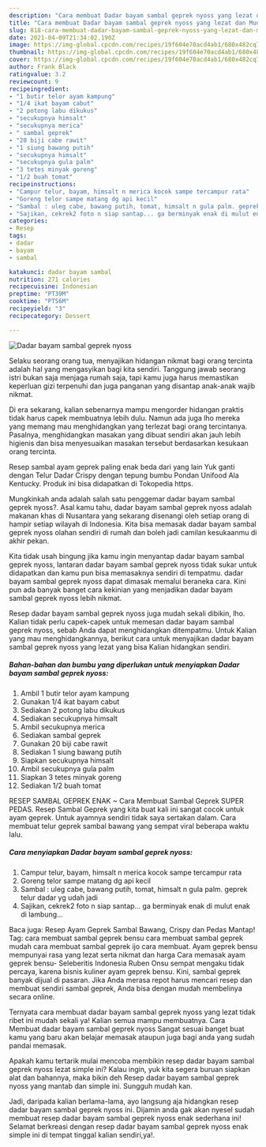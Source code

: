 ```yaml
---
description: "Cara membuat Dadar bayam sambal geprek nyoss yang lezat dan Mudah Dibuat"
title: "Cara membuat Dadar bayam sambal geprek nyoss yang lezat dan Mudah Dibuat"
slug: 818-cara-membuat-dadar-bayam-sambal-geprek-nyoss-yang-lezat-dan-mudah-dibuat
date: 2021-04-09T21:34:02.190Z
image: https://img-global.cpcdn.com/recipes/19f604e70acd4ab1/680x482cq70/dadar-bayam-sambal-geprek-nyoss-foto-resep-utama.jpg
thumbnail: https://img-global.cpcdn.com/recipes/19f604e70acd4ab1/680x482cq70/dadar-bayam-sambal-geprek-nyoss-foto-resep-utama.jpg
cover: https://img-global.cpcdn.com/recipes/19f604e70acd4ab1/680x482cq70/dadar-bayam-sambal-geprek-nyoss-foto-resep-utama.jpg
author: Frank Black
ratingvalue: 3.2
reviewcount: 9
recipeingredient:
- "1 butir telor ayam kampung"
- "1/4 ikat bayam cabut"
- "2 potong labu dikukus"
- "secukupnya himsalt"
- "secukupnya merica"
- " sambal geprek"
- "20 biji cabe rawit"
- "1 siung bawang putih"
- "secukupnya himsalt"
- "secukupnya gula palm"
- "3 tetes minyak goreng"
- "1/2 buah tomat"
recipeinstructions:
- "Campur telur, bayam, himsalt n merica kocok sampe tercampur rata"
- "Goreng telor sampe matang dg api kecil"
- "Sambal : uleg cabe, bawang putih, tomat, himsalt n gula palm. geprek telur dadar yg udah jadi"
- "Sajikan, cekrek2 foto n siap santap... ga berminyak enak di mulut enak di lambung..."
categories:
- Resep
tags:
- dadar
- bayam
- sambal

katakunci: dadar bayam sambal 
nutrition: 271 calories
recipecuisine: Indonesian
preptime: "PT39M"
cooktime: "PT56M"
recipeyield: "3"
recipecategory: Dessert

---
```



![Dadar bayam sambal geprek nyoss](https://img-global.cpcdn.com/recipes/19f604e70acd4ab1/680x482cq70/dadar-bayam-sambal-geprek-nyoss-foto-resep-utama.jpg)

Selaku seorang orang tua, menyajikan hidangan nikmat bagi orang tercinta adalah hal yang mengasyikan bagi kita sendiri. Tanggung jawab seorang istri bukan saja menjaga rumah saja, tapi kamu juga harus memastikan keperluan gizi terpenuhi dan juga panganan yang disantap anak-anak wajib nikmat.

Di era  sekarang, kalian sebenarnya mampu mengorder hidangan praktis tidak harus capek membuatnya lebih dulu. Namun ada juga lho mereka yang memang mau menghidangkan yang terlezat bagi orang tercintanya. Pasalnya, menghidangkan masakan yang dibuat sendiri akan jauh lebih higienis dan bisa menyesuaikan masakan tersebut berdasarkan kesukaan orang tercinta. 

Resep sambal ayam geprek paling enak beda dari yang lain Yuk ganti dengan Telur Dadar Crispy dengan tepung bumbu Pondan Unifood Ala Kentucky. Produk ini bisa didapatkan di Tokopedia https.

Mungkinkah anda adalah salah satu penggemar dadar bayam sambal geprek nyoss?. Asal kamu tahu, dadar bayam sambal geprek nyoss adalah makanan khas di Nusantara yang sekarang disenangi oleh setiap orang di hampir setiap wilayah di Indonesia. Kita bisa memasak dadar bayam sambal geprek nyoss olahan sendiri di rumah dan boleh jadi camilan kesukaanmu di akhir pekan.

Kita tidak usah bingung jika kamu ingin menyantap dadar bayam sambal geprek nyoss, lantaran dadar bayam sambal geprek nyoss tidak sukar untuk didapatkan dan kamu pun bisa memasaknya sendiri di tempatmu. dadar bayam sambal geprek nyoss dapat dimasak memalui beraneka cara. Kini pun ada banyak banget cara kekinian yang menjadikan dadar bayam sambal geprek nyoss lebih nikmat.

Resep dadar bayam sambal geprek nyoss juga mudah sekali dibikin, lho. Kalian tidak perlu capek-capek untuk memesan dadar bayam sambal geprek nyoss, sebab Anda dapat menghidangkan ditempatmu. Untuk Kalian yang mau menghidangkannya, berikut cara untuk menyajikan dadar bayam sambal geprek nyoss yang lezat yang bisa Kalian hidangkan sendiri.

<!--inarticleads1-->

##### Bahan-bahan dan bumbu yang diperlukan untuk menyiapkan Dadar bayam sambal geprek nyoss:

1. Ambil 1 butir telor ayam kampung
1. Gunakan 1/4 ikat bayam cabut
1. Sediakan 2 potong labu dikukus
1. Sediakan secukupnya himsalt
1. Ambil secukupnya merica
1. Sediakan  sambal geprek
1. Gunakan 20 biji cabe rawit
1. Sediakan 1 siung bawang putih
1. Siapkan secukupnya himsalt
1. Ambil secukupnya gula palm
1. Siapkan 3 tetes minyak goreng
1. Sediakan 1/2 buah tomat


RESEP SAMBAL GEPREK ENAK ~ Cara Membuat Sambal Geprek SUPER PEDAS. Resep Sambal Geprek yang kita buat kali ini sangat cocok untuk ayam geprek. Untuk ayamnya sendiri tidak saya sertakan dalam. Cara membuat telur geprek sambal bawang yang sempat viral beberapa waktu lalu. 

<!--inarticleads2-->

##### Cara menyiapkan Dadar bayam sambal geprek nyoss:

1. Campur telur, bayam, himsalt n merica kocok sampe tercampur rata
1. Goreng telor sampe matang dg api kecil
1. Sambal : uleg cabe, bawang putih, tomat, himsalt n gula palm. geprek telur dadar yg udah jadi
1. Sajikan, cekrek2 foto n siap santap... ga berminyak enak di mulut enak di lambung...


Baca juga: Resep Ayam Geprek Sambal Bawang, Crispy dan Pedas Mantap! Tag: cara membuat sambal geprek bensu cara membuat sambal geprek mudah cara membuat sambal geprek ijo cara membuat. Ayam geprek bensu mempunyai rasa yang lezat serta nikmat dan harga Cara memasak ayam geprek bensu- Seleberitis Indonesia Ruben Onsu sempat mengaku tidak percaya, karena bisnis kuliner ayam geprek bensu. Kini, sambal geprek banyak dijual di pasaran. Jika Anda merasa repot harus mencari resep dan membuat sendiri sambal geprek, Anda bisa dengan mudah membelinya secara online. 

Ternyata cara membuat dadar bayam sambal geprek nyoss yang lezat tidak ribet ini mudah sekali ya! Kalian semua mampu membuatnya. Cara Membuat dadar bayam sambal geprek nyoss Sangat sesuai banget buat kamu yang baru akan belajar memasak ataupun juga bagi anda yang sudah pandai memasak.

Apakah kamu tertarik mulai mencoba membikin resep dadar bayam sambal geprek nyoss lezat simple ini? Kalau ingin, yuk kita segera buruan siapkan alat dan bahannya, maka bikin deh Resep dadar bayam sambal geprek nyoss yang mantab dan simple ini. Sungguh mudah kan. 

Jadi, daripada kalian berlama-lama, ayo langsung aja hidangkan resep dadar bayam sambal geprek nyoss ini. Dijamin anda gak akan nyesel sudah membuat resep dadar bayam sambal geprek nyoss enak sederhana ini! Selamat berkreasi dengan resep dadar bayam sambal geprek nyoss enak simple ini di tempat tinggal kalian sendiri,ya!.

